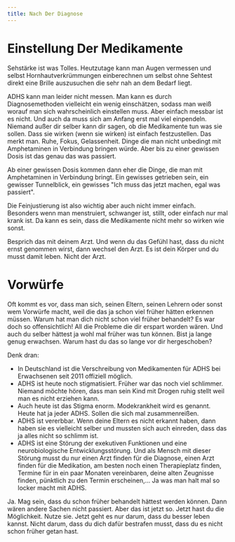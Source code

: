 ```yaml
---
title: Nach Der Diagnose
---
```


# Einstellung Der Medikamente

Sehstärke ist was Tolles. Heutzutage kann man Augen vermessen und selbst Hornhautverkrümmungen einberechnen um selbst ohne Sehtest direkt eine Brille auszusuchen die sehr nah an dem Bedarf liegt.

ADHS kann man leider nicht messen. Man kann es durch Diagnosemethoden vielleicht ein wenig einschätzen, sodass man weiß worauf man sich wahrscheinlich einstellen muss. Aber einfach messbar ist es nicht.
Und auch da muss sich am Anfang erst mal viel einpendeln. Niemand außer dir selber kann dir sagen, ob die Medikamente tun was sie sollen. Dass sie wirken (wenn sie wirken) ist einfach festzustellen. Das merkt man. Ruhe, Fokus, Gelassenheit. Dinge die man nicht unbedingt mit Amphetaminen in Verbindung bringen würde. Aber bis zu einer gewissen Dosis ist das genau das was passiert.

Ab einer gewissen Dosis kommen dann eher die Dinge, die man mit Amphetaminen in Verbindung bringt. Ein gewisses getrieben sein, ein gewisser Tunnelblick, ein gewisses "Ich muss das jetzt machen, egal was passiert".

Die Feinjustierung ist also wichtig aber auch nicht immer einfach. Besonders wenn man menstruiert, schwanger ist, stillt, oder einfach nur mal krank ist. Da kann es sein, dass die Medikamente nicht mehr so wirken wie sonst.

Besprich das mit deinem Arzt. Und wenn du das Gefühl hast, dass du nicht ernst genommen wirst, dann wechsel den Arzt. Es ist dein Körper und du musst damit leben. Nicht der Arzt.

# Vorwürfe

Oft kommt es vor, dass man sich, seinen Eltern, seinen Lehrern oder sonst wem Vorwürfe macht, weil die das ja schon viel früher hätten erkennen müssen. Warum hat man dich nicht schon viel früher behandelt? Es war doch so offensichtlich! All die Probleme die dir erspart worden wären.
Und auch du selber hättest ja wohl mal früher was tun können. Bist ja lange genug erwachsen. Warum hast du das so lange vor dir hergeschoben?

Denk dran:

- In Deutschland ist die Verschreibung von Medikamenten für ADHS bei Erwachsenen seit 2011 offiziell möglich.
- ADHS ist heute noch stigmatisiert. Früher war das noch viel schlimmer. Niemand möchte hören, dass man sein Kind mit Drogen ruhig stellt weil man es nicht erziehen kann.
- Auch heute ist das Stigma enorm. Modekrankheit wird es genannt. Heute hat ja jeder ADHS. Sollen die sich mal zusammenreißen.
- ADHS ist vererbbar. Wenn deine Eltern es nicht erkannt haben, dann haben sie es vielleicht selber und mussten sich auch einreden, dass das ja alles nicht so schlimm ist.
- ADHS ist eine Störung der exekutiven Funktionen und eine neurobiologische Entwicklungsstörung. Und als Mensch mit dieser Störung musst du nur einen Arzt finden für die Diagnose, einen Arzt finden für die Medikation, am besten noch einen Therapieplatz finden, Termine für in ein paar Monaten vereinbaren, deine alten Zeugnisse finden, pünktlich zu den Termin erscheinen,... Ja was man halt mal so locker macht mit ADHS.

Ja. Mag sein, dass du schon früher behandelt hättest werden können. Dann wären andere Sachen nicht passiert. Aber das ist jetzt so. Jetzt hast du die Möglichkeit. Nutze sie. Jetzt geht es nur darum, dass du besser leben kannst. Nicht darum, dass du dich dafür bestrafen musst, dass du es nicht schon früher getan hast.